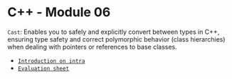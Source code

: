 # C++ - Module 06
`Cast`: Enables you to safely and explicitly convert between types in C++, ensuring type safety and correct polymorphic behavior (class hierarchies) when dealing with pointers or references to base classes. <br>
- [`Introduction on intra`](https://elearning.intra.42.fr/notions/piscine-c-d06-casts/subnotions)
- [`Evaluation sheet`](https://42evals.me/Cursus/CPP06/)
